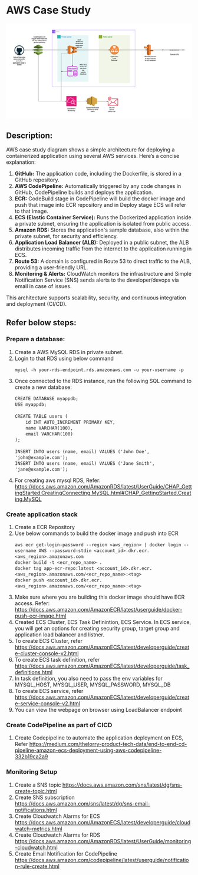 # AWS Case Study
![Alt text](images/aws_case_study.png)

## Description:
AWS case study diagram shows a simple architecture for deploying a containerized application using several AWS services. Here’s a concise explanation:

1. **GitHub:** The application code, including the Dockerfile, is stored in a GitHub repository.
2. **AWS CodePipeline:** Automatically triggered by any code changes in GitHub, CodePipeline builds and deploys the application.
3. **ECR:** CodeBuild stage in CodePipeline will build the docker image and push that image into ECR repository and in Deploy stage ECS will refer to that image.
4. **ECS (Elastic Container Service):** Runs the Dockerized application inside a private subnet, ensuring the application is isolated from public access.
5. **Amazon RDS:** Stores the application's sample database, also within the private subnet, for security and efficiency.
6. **Application Load Balancer (ALB):** Deployed in a public subnet, the ALB distributes incoming traffic from the internet to the application running in ECS.
7. **Route 53:** A domain is configured in Route 53 to direct traffic to the ALB, providing a user-friendly URL.
8. **Monitoring & Alerts:** CloudWatch monitors the infrastructure and Simple Notification Service (SNS) sends alerts to the developer/devops via email in case of issues.

This architecture supports scalability, security, and continuous integration and deployment (CI/CD).


## Refer below steps:

### Prepare a database:
1. Create a AWS MySQL RDS in private subnet.
2. Login to that RDS using below command
   ```
   mysql -h your-rds-endpoint.rds.amazonaws.com -u your-username -p
   ```
3. Once connected to the RDS instance, run the following SQL command to create a new database:
   ```
   CREATE DATABASE myappdb;
   USE myappdb;

   CREATE TABLE users (
       id INT AUTO_INCREMENT PRIMARY KEY,
       name VARCHAR(100),
       email VARCHAR(100)
   );

   INSERT INTO users (name, email) VALUES ('John Doe', 'john@example.com');
   INSERT INTO users (name, email) VALUES ('Jane Smith', 'jane@example.com');
   ```
4. For creating aws mysql RDS, Refer: https://docs.aws.amazon.com/AmazonRDS/latest/UserGuide/CHAP_GettingStarted.CreatingConnecting.MySQL.html#CHAP_GettingStarted.Creating.MySQL   

### Create application stack 
1. Create a ECR Repository
2. Use below commands to build the docker image and push into ECR
   ```
   aws ecr get-login-password --region <aws_region> | docker login --username AWS --password-stdin <account_id>.dkr.ecr.<aws_region>.amazonaws.com
   docker build -t <ecr_repo_name> .
   docker tag app-ecr-repo:latest <account_id>.dkr.ecr.<aws_region>.amazonaws.com/<ecr_repo_name>:<tag>
   docker push <account_id>.dkr.ecr.<aws_region>.amazonaws.com/<ecr_repo_name>:<tag>
   ```
3. Make sure where you are building this docker image should have ECR access. Refer: https://docs.aws.amazon.com/AmazonECR/latest/userguide/docker-push-ecr-image.html
4. Created ECS Cluster, ECS Task Definintion, ECS Service. In ECS service, you will get an options for creating security group, target group and application load balancer and listner.
5. To create ECS Cluster, refer https://docs.aws.amazon.com/AmazonECS/latest/developerguide/create-cluster-console-v2.html
6. To create ECS task definition, refer https://docs.aws.amazon.com/AmazonECS/latest/developerguide/task_definitions.html
7. In task definition, you also need to pass the env variables for MYSQL_HOST, MYSQL_USER, MYSQL_PASSWORD, MYSQL_DB
8. To create ECS service, refer https://docs.aws.amazon.com/AmazonECS/latest/developerguide/create-service-console-v2.html
9. You can view the webpage on browser using LoadBalancer endpoint

### Create CodePipeline as part of CICD
1. Create Codepipeline to automate the application deployment on ECS, Refer https://medium.com/thelorry-product-tech-data/end-to-end-cd-pipeline-amazon-ecs-deployment-using-aws-codepipeline-332b19ca2a9

### Monitoring Setup
1. Create a SNS topic https://docs.aws.amazon.com/sns/latest/dg/sns-create-topic.html
2. Create SNS subscription https://docs.aws.amazon.com/sns/latest/dg/sns-email-notifications.html
3. Create Cloudwatch Alarms for ECS https://docs.aws.amazon.com/AmazonECS/latest/developerguide/cloudwatch-metrics.html
4. Create Cloudwatch Alarms for RDS https://docs.aws.amazon.com/AmazonRDS/latest/UserGuide/monitoring-cloudwatch.html
5. Create Email Notification for CodePipeline https://docs.aws.amazon.com/codepipeline/latest/userguide/notification-rule-create.html
   


   


   
